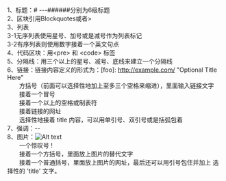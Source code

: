 1、标题：# ---######分别为6级标题</br>
2、区块引用Blockquotes或者> </br>
3、列表</br>
	3-1无序列表使用星号、加号或是减号作为列表标记</br>
	3-2有序列表则使用数字接着一个英文句点</br>
4、代码区块：用\<pre> 和 \<code> 标签</br>
5、分隔线：用三个以上的星号、减号、底线来建立一个分隔线</br>
6、链接：链接内容定义的形式为：[foo]: http://example.com/  "Optional Title Here"</br>
　　方括号（前面可以选择性地加上至多三个空格来缩进），里面输入链接文字</br>
　　接着一个冒号</br>
　　接着一个以上的空格或制表符</br>
　　接着链接的网址</br>
　　选择性地接着 title 内容，可以用单引号、双引号或是括弧包着</br>
7、强调：*--*</br>
8、图片：![Alt text](/path/to/img.jpg "Optional title")</br>
　　一个惊叹号 !</br>
　　接着一个方括号，里面放上图片的替代文字</br>
　　接着一个普通括号，里面放上图片的网址，最后还可以用引号包住并加上 选择性的 'title' 文字。</br>

